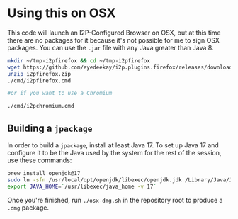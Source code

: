 Using this on OSX
=================

This code will launch an I2P-Configured Browser on OSX, but at this time
there are no packages for it because it's not possible for me to sign OSX
packages. You can use the `.jar` file with any Java greater than Java 8.

```sh
mkdir ~/tmp-i2pfirefox && cd ~/tmp-i2pfirefox
wget https://github.com/eyedeekay/i2p.plugins.firefox/releases/download/1.0.6/i2pfirefox.zip
unzip i2pfirefox.zip
./cmd/i2pfirefox.cmd

#or if you want to use a Chromium

./cmd/i2pchromium.cmd
```

Building a `jpackage`
---------------------

In order to build a `jpackage`, install at least Java 17. To set up Java
17 and configure it to be the Java used by the system for the rest of the
session, use these commands:

```sh
brew install openjdk@17 
sudo ln -sfn /usr/local/opt/openjdk/libexec/openjdk.jdk /Library/Java/JavaVirtualMachines/openjdk.jdk
export JAVA_HOME=`/usr/libexec/java_home -v 17`
```

Once you're finished, run `./osx-dmg.sh` in the repository root to produce a
`.dmg` package.